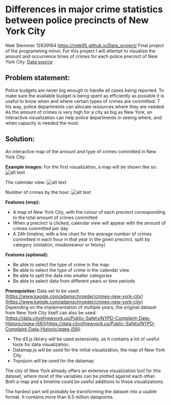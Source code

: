 Differences in major crime statistics between police precincts of New York City
=======
Niek Slemmer 12639184
https://niek95.github.io/Data_project/
Final project of the programming minor. For this project I will attempt to visualize the amount and
occurrence times of crimes for each police precinct of New York City.
[Data source](https://www.kaggle.com/adamschroeder/crimes-new-york-city)
## Problem statement:
Police budgets are never big enough to handle all cases being reported.
To make sure the available budget is being spent as efficiently as possible it
is useful to know when and where certain types of crimes are committed. T
his way, police departments can allocate resources where they are needed.
As the amount of crimes is very high for a city as big as New York,
an interactive visualization can help police departments in seeing where,
and when capacity is needed the most.

## Solution:
An interactive map of the amount and type of crimes committed in New York City.

**Example images:**
For the first visualization, a map will be shown like so:
![alt text](https://media2.govtech.com/images/940*443/NYC_CrimeMap.jpg "NYC crime map")

The calendar view:
![alt text](https://sites.google.com/site/e90e50charts/_/rsrc/1371221453897/home/Calendar_view.png "Crimes committed per day")

Number of crimes by the hour:
![alt text](https://minimaxir.com/img/sf-arrest-map/ssi-crime-1.png "Crimes by time of day")


**Features (mvp):**
* A map of New York City, with the colour of each precinct corresponding to the total amount of crimes committed
* When a precinct is clicked, calendar view will appear with the amount of crimes committed per day
* A 24h timeline, with a line chart for the average number of crimes committed in each hour
in that year in the given precinct, split by category (violation, misdemeanor or felony)

**Features (optional):**
* Be able to select the type of crime in the map
* Be able to select the type of crime in the calendar view
* Be able to split the data into smaller categories
* Be able to select data from different years or time periods

**Prerequisites:**
Data set to be used: [https://www.kaggle.com/adamschroeder/crimes-new-york-city](https://www.kaggle.com/adamschroeder/crimes-new-york-city)
Depending on the implementation of multiple years, the original dataset from New York City itself can also be used: [https://data.cityofnewyork.us/Public-Safety/NYPD-Complaint-Data-Historic/qgea-i56i](https://data.cityofnewyork.us/Public-Safety/NYPD-Complaint-Data-Historic/qgea-i56i)

* The d3.js library will be used extensively, as it contains a lot of useful tools for
data visualization.
* Datamap.js will be used for the initial visualization, the map of New York City
* Topojson will be used for the datamap

The city of New York already offers an extensive visualization tool for this dataset,
where most of the variables can be plotted against each other.
Both a map and a timeline could be useful additions to these visualizations.

The hardest part will probably be transforming the dataset into a usable format.
It contains more than 6.5 million datapoints.
